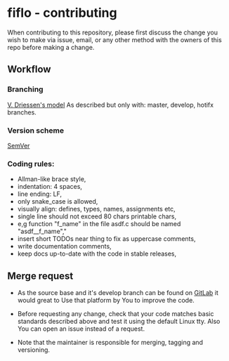 # fiflo - contributing

When contributing to this repository, please first discuss the change you wish
to make via issue, email, or any other method with the owners of this repo
before making a change.

## Workflow
### Branching
[V. Driessen's model](https://nvie.com/posts/a-successful-git-branching-model/)
As described but only with: master, develop, hotifx branches.

### Version scheme
[SemVer](https://semver.org/)

### Coding rules:
- Allman-like brace style,
- indentation: 4 spaces,
- line ending: LF,
- only snake_case is allowed,
- visually align: defines, types, names, assignments etc,
- single line should not exceed 80 chars printable chars,
- e,g function "f_name" in the file asdf.c should be named "asdf__f_name","
- insert short TODOs near thing to fix as uppercase comments,
- write documentation comments,
- keep docs up-to-date with the code in stable releases,

## Merge request
- As the source base and it's develop branch can be found on
[GitLab](https://gitlab.com/mattmaniak/fiflo/tree/develop) it would great to
Use that platform by You to improve the code.

- Before requesting any change, check that your code matches basic standards
described above and test it using the default Linux tty. Also You can open an
issue instead of a request.

- Note that the maintainer is responsible for merging, tagging and versioning.
